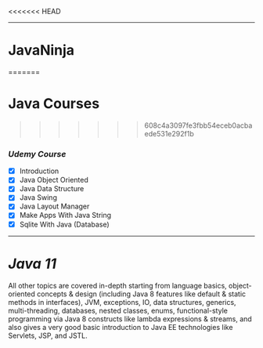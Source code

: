 <<<<<<< HEAD



------------------------------------------------------------
# JavaNinja
=======
# Java Courses
>>>>>>> 608c4a3097fe3fbb54eceb0acbaede531e292f1b
### _Udemy Course_ 
- [x] Introduction
- [x] Java Object Oriented
- [x] Java Data Structure
- [x] Java Swing
- [x] Java Layout Manager
- [x] Make Apps With Java String
- [x] Sqlite With Java (Database)

---------------------------------------------------------------


# _Java 11_

All other topics are covered in-depth starting from language basics, object-oriented concepts & design (including Java 8 features like default & static methods in interfaces), JVM, exceptions, IO, data structures, generics, multi-threading, databases, nested classes, enums, functional-style programming via Java 8 constructs like lambda expressions & streams, and also gives a very good basic introduction to Java EE technologies like Servlets, JSP, and JSTL.